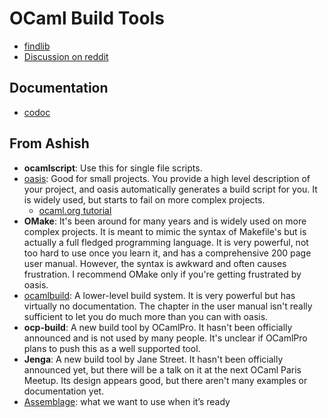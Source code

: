 # OCaml Build Tools

* [findlib](http://projects.camlcity.org/projects/findlib.html)
* [Discussion on reddit](https://www.reddit.com/r/ocaml/comments/4scvlj/starting_a_new_project_what_is_current_best/)

## Documentation
* [codoc](https://github.com/dsheets/codoc)

## From Ashish
* **ocamlscript**: Use this for single file scripts.
* [oasis](https://github.com/ocaml/oasis): Good for small projects. You provide a high level description of your project, and oasis automatically generates a build script for you. It is widely used, but starts to fail on more complex projects.
  * [ocaml.org tutorial](https://ocaml.org/learn/tutorials/setting_up_with_oasis.html)
* **OMake**: It's been around for many years and is widely used on more complex projects. It is meant to mimic the syntax of Makefile's but is actually a full fledged programming language. It is very powerful, not too hard to use once you learn it, and has a comprehensive 200 page user manual. However, the syntax is awkward and often causes frustration. I recommend OMake only if you're getting frustrated by oasis.
* [ocamlbuild](http://projects.camlcity.org/projects/findlib.html): A lower-level build system. It is very powerful but has virtually no documentation. The chapter in the user manual isn't really sufficient to let you do much more than you can with oasis.
* **ocp-build**: A new build tool by OCamlPro. It hasn't been officially announced and is not used by many people. It's unclear if OCamlPro plans to push this as a well supported tool.
* **Jenga**: A new build tool by Jane Street. It hasn't been officially announced yet, but there will be a talk on it at the next OCaml Paris Meetup. Its design appears good, but there aren't many examples or documentation yet.
* [Assemblage](https://github.com/samoht/assemblage): what we want to use when it’s ready
